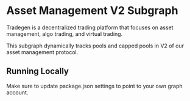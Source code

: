 # Asset Management V2 Subgraph

Tradegen is a decentralized trading platform that focuses on asset management, algo trading, and virtual trading.

This subgraph dynamically tracks pools and capped pools in V2 of our asset management protocol.

## Running Locally

Make sure to update package.json settings to point to your own graph account.

